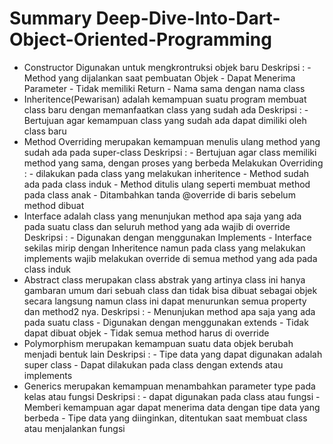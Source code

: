 # Summary Deep-Dive-Into-Dart-Object-Oriented-Programming
- Constructor Digunakan untuk mengkrontruksi objek baru 
    Deskripsi : - Method yang dijalankan saat pembuatan Objek
                - Dapat Menerima Parameter
                - Tidak memiliki Return
                - Nama sama dengan nama class
- Inheritence(Pewarisan) adalah kemampuan suatu program membuat class baru dengan memanfaatkan class yang sudah ada
    Deskripsi : - Bertujuan agar kemampuan class yang sudah ada dapat dimiliki oleh class baru 
- Method Overriding merupakan kemampuan menulis ulang method yang sudah ada pada super-class
    Deskripsi : - Bertujuan agar class memiliki method yang sama, dengan proses yang berbeda
    Melakukan Overriding : - dilakukan pada class yang melakukan inheritence
                           - Method sudah ada pada class induk
                           - Method ditulis ulang seperti membuat method pada class anak
                           - Ditambahkan tanda @override di baris sebelum method dibuat
- Interface adalah class yang menunjukan method apa saja yang ada pada suatu class dan seluruh method yang ada wajib di override 
    Deskripsi : - Digunakan dengan menggunakan Implements
                - Interface sekilas mirip dengan Inheritence namun pada class yang melakukan implements wajib melakukan override di semua method yang ada pada class induk
- Abstract class merupakan class abstrak yang artinya class ini hanya gambaran umum dari sebuah class dan tidak bisa dibuat sebagai objek secara langsung namun class ini dapat menurunkan semua property dan method2 nya.
    Deskripsi : - Menunjukan method apa saja yang ada pada suatu class 
                - Digunakan dengan menggunakan extends 
                - Tidak dapat dibuat objek
                - Tidak semua method harus di override 
- Polymorphism merupakan kemampuan suatu data objek berubah menjadi bentuk lain
    Deskripsi : - Tipe data yang dapat digunakan adalah super class
                - Dapat dilakukan pada class dengan extends atau implements
- Generics merupakan kemampuan menambahkan parameter type pada kelas atau fungsi 
    Deskripsi : - dapat digunakan pada class atau fungsi 
                - Memberi kemampuan agar dapat menerima data dengan tipe data yang berbeda 
                - Tipe data yang diinginkan, ditentukan saat membuat class atau menjalankan fungsi
                